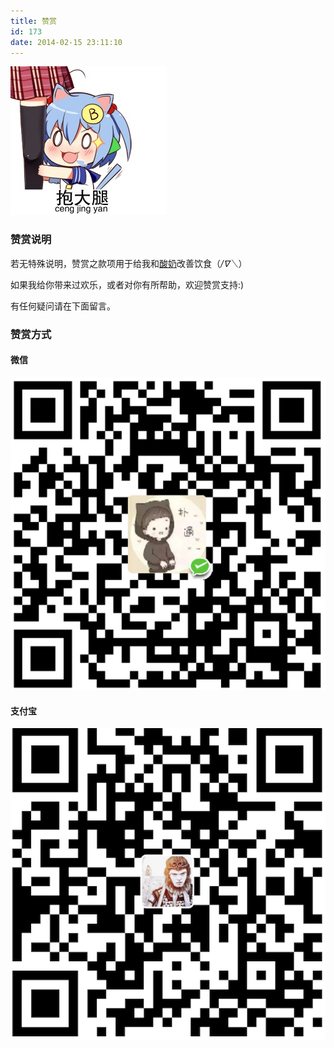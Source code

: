 ```yaml
---
title: 赞赏
id: 173
date: 2014-02-15 23:11:10
---
```


![](/images/donate.jpg)

### 赞赏说明

若无特殊说明，赞赏之款项用于给我和[酸奶](https://suannai.cat/)改善饮食（*/∇＼*）

如果我给你带来过欢乐，或者对你有所帮助，欢迎赞赏支持:)

有任何疑问请在下面留言。

### 赞赏方式

#### 微信

![](/images/wechatpay.png)

#### 支付宝

![](/images/alipay.png)
